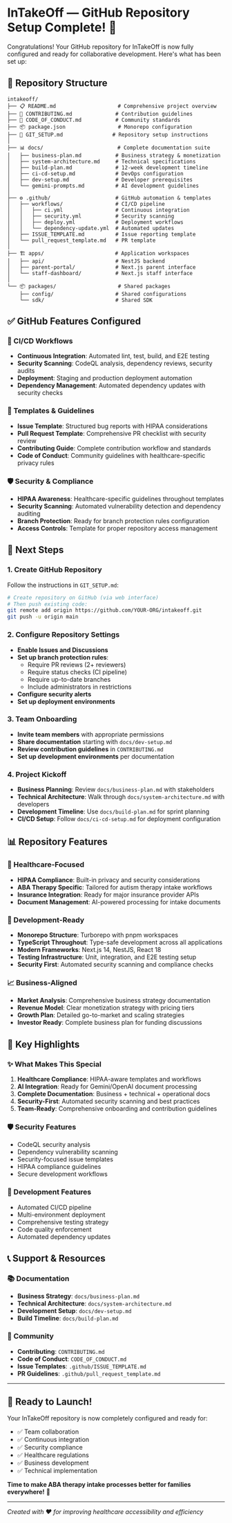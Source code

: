# InTakeOff — GitHub Repository Setup Complete! 🚀

Congratulations! Your GitHub repository for InTakeOff is now fully configured and ready for collaborative development. Here's what has been set up:

## 📁 Repository Structure
```
intakeoff/
├── 📋 README.md                    # Comprehensive project overview
├── 🤝 CONTRIBUTING.md              # Contribution guidelines
├── 📜 CODE_OF_CONDUCT.md           # Community standards
├── 📦 package.json                 # Monorepo configuration
├── 🔧 GIT_SETUP.md                # Repository setup instructions
│
├── 📊 docs/                        # Complete documentation suite
│   ├── business-plan.md           # Business strategy & monetization
│   ├── system-architecture.md     # Technical specifications
│   ├── build-plan.md              # 12-week development timeline
│   ├── ci-cd-setup.md             # DevOps configuration
│   ├── dev-setup.md               # Developer prerequisites
│   └── gemini-prompts.md          # AI development guidelines
│
├── ⚙️ .github/                     # GitHub automation & templates
│   ├── workflows/                 # CI/CD pipeline
│   │   ├── ci.yml                 # Continuous integration
│   │   ├── security.yml           # Security scanning
│   │   ├── deploy.yml             # Deployment workflows
│   │   └── dependency-update.yml  # Automated updates
│   ├── ISSUE_TEMPLATE.md          # Issue reporting template
│   └── pull_request_template.md   # PR template
│
├── 🏗️ apps/                       # Application workspaces
│   ├── api/                       # NestJS backend
│   ├── parent-portal/             # Next.js parent interface
│   └── staff-dashboard/           # Next.js staff interface
│
└── 📦 packages/                    # Shared packages
    ├── config/                    # Shared configurations
    └── sdk/                       # Shared SDK
```

## ✅ GitHub Features Configured

### 🔄 CI/CD Workflows
- **Continuous Integration**: Automated lint, test, build, and E2E testing
- **Security Scanning**: CodeQL analysis, dependency reviews, security audits
- **Deployment**: Staging and production deployment automation
- **Dependency Management**: Automated dependency updates with security checks

### 📝 Templates & Guidelines
- **Issue Template**: Structured bug reports with HIPAA considerations
- **Pull Request Template**: Comprehensive PR checklist with security review
- **Contributing Guide**: Complete contribution workflow and standards
- **Code of Conduct**: Community guidelines with healthcare-specific privacy rules

### 🛡️ Security & Compliance
- **HIPAA Awareness**: Healthcare-specific guidelines throughout templates
- **Security Scanning**: Automated vulnerability detection and dependency auditing
- **Branch Protection**: Ready for branch protection rules configuration
- **Access Controls**: Template for proper repository access management

## 🚀 Next Steps

### 1. Create GitHub Repository
Follow the instructions in `GIT_SETUP.md`:
```bash
# Create repository on GitHub (via web interface)
# Then push existing code:
git remote add origin https://github.com/YOUR-ORG/intakeoff.git
git push -u origin main
```

### 2. Configure Repository Settings
- **Enable Issues and Discussions**
- **Set up branch protection rules**:
  - Require PR reviews (2+ reviewers)
  - Require status checks (CI pipeline)
  - Require up-to-date branches
  - Include administrators in restrictions
- **Configure security alerts**
- **Set up deployment environments**

### 3. Team Onboarding
- **Invite team members** with appropriate permissions
- **Share documentation** starting with `docs/dev-setup.md`
- **Review contribution guidelines** in `CONTRIBUTING.md`
- **Set up development environments** per documentation

### 4. Project Kickoff
- **Business Planning**: Review `docs/business-plan.md` with stakeholders
- **Technical Architecture**: Walk through `docs/system-architecture.md` with developers
- **Development Timeline**: Use `docs/build-plan.md` for sprint planning
- **CI/CD Setup**: Follow `docs/ci-cd-setup.md` for deployment configuration

## 📊 Repository Features

### 🏥 Healthcare-Focused
- **HIPAA Compliance**: Built-in privacy and security considerations
- **ABA Therapy Specific**: Tailored for autism therapy intake workflows
- **Insurance Integration**: Ready for major insurance provider APIs
- **Document Management**: AI-powered processing for intake documents

### 🔧 Development-Ready
- **Monorepo Structure**: Turborepo with pnpm workspaces
- **TypeScript Throughout**: Type-safe development across all applications
- **Modern Frameworks**: Next.js 14, NestJS, React 18
- **Testing Infrastructure**: Unit, integration, and E2E testing setup
- **Security First**: Automated security scanning and compliance checks

### 📈 Business-Aligned
- **Market Analysis**: Comprehensive business strategy documentation
- **Revenue Model**: Clear monetization strategy with pricing tiers
- **Growth Plan**: Detailed go-to-market and scaling strategies
- **Investor Ready**: Complete business plan for funding discussions

## 🎯 Key Highlights

### ✨ What Makes This Special
1. **Healthcare Compliance**: HIPAA-aware templates and workflows
2. **AI Integration**: Ready for Gemini/OpenAI document processing
3. **Complete Documentation**: Business + technical + operational docs
4. **Security-First**: Automated security scanning and best practices
5. **Team-Ready**: Comprehensive onboarding and contribution guidelines

### 🛡️ Security Features
- CodeQL security analysis
- Dependency vulnerability scanning
- Security-focused issue templates
- HIPAA compliance guidelines
- Secure development workflows

### 🚀 Development Features
- Automated CI/CD pipeline
- Multi-environment deployment
- Comprehensive testing strategy
- Code quality enforcement
- Automated dependency updates

## 📞 Support & Resources

### 📚 Documentation
- **Business Strategy**: `docs/business-plan.md`
- **Technical Architecture**: `docs/system-architecture.md`
- **Development Setup**: `docs/dev-setup.md`
- **Build Timeline**: `docs/build-plan.md`

### 🤝 Community
- **Contributing**: `CONTRIBUTING.md`
- **Code of Conduct**: `CODE_OF_CONDUCT.md`
- **Issue Templates**: `.github/ISSUE_TEMPLATE.md`
- **PR Guidelines**: `.github/pull_request_template.md`

---

## 🎉 Ready to Launch!

Your InTakeOff repository is now completely configured and ready for:
- ✅ Team collaboration
- ✅ Continuous integration
- ✅ Security compliance  
- ✅ Healthcare regulations
- ✅ Business development
- ✅ Technical implementation

**Time to make ABA therapy intake processes better for families everywhere!** 🌟

---

*Created with ❤️ for improving healthcare accessibility and efficiency*